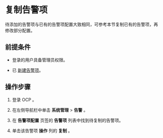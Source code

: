 复制告警项 
==========================

待添加的告警项与已有的告警项配置大致相同，可参考本节复制已有的告警项，再修改部分配置。

前提条件 
-------------------------

* 登录的用户具备管理员权限。

  

* 已 [新建告警项](/zh-CN/3.ob-cloud-platform/10.use-alert-management/2.create-an-alarm-item.md)。

  




操作步骤 
-------------------------

1. 登录 OCP 。

   

2. 在左侧导航栏中单击 **系统管理** \> **告警** 。

   

3. 在 **告警项配置** 页签的 **告警项** 列表中找到待复制的告警项。

   

4. 单击该告警项 **操作** 列的 **复制** 。

   



